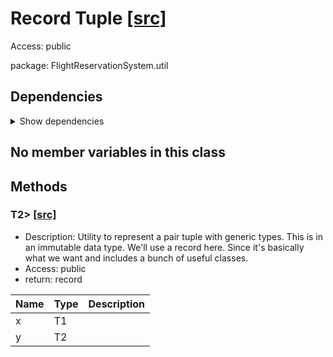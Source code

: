 # Record Tuple [[src]](https://github.com/jaxcksn/CS2363-FinalProject/tree/main/src/FlightReservationSystemutil/Tuple.java)  



Access: public

package: FlightReservationSystem.util  

## Dependencies

<details>  
  <summary>  
    Show dependencies  
  </summary>  
  <ul>  
  </ul>  
</details>  

## No member variables in this class

## Methods

### T2> [[src]](https://github.com/jaxcksn/CS2363-FinalProject/tree/main/src/FlightReservationSystemutil/Tuple.java#L12)

+ Description: Utility to represent a pair tuple with generic types. This is in an immutable data type. We'll use a record here. Since it's basically what we want and includes a bunch of useful classes.   
+ Access: public  
+ return: record  

| Name | Type | Description |  
| ----- | ----- | ----- |  
| x | T1 |  |  
| y | T2 |  |  


